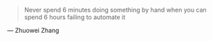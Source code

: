 > Never spend 6 minutes doing something by hand when you can spend 6 hours failing to automate it

— Zhuowei Zhang
